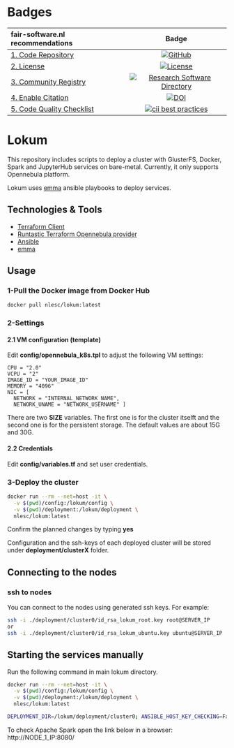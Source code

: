 # Badges

| fair-software.nl recommendations | Badge |
|:-|:-:|
| [1. Code Repository](https://fair-software.nl/recommendations/repository) | [![GitHub](https://img.shields.io/github/last-commit/nlesc/lokum)](https://img.shields.io/github/last-commit/nlesc/lokum) |
| [2. License](https://fair-software.nl/recommendations/license) | [![License](https://img.shields.io/github/license/nlesc/lokum)]((https://img.shields.io/github/license/nlesc/lokum)) |
| [3. Community Registry](https://fair-software.nl/recommendations/registry) | [![Research Software Directory](https://img.shields.io/badge/rsd-lokum-00a3e3.svg)](https://www.research-software.nl/software/lokum) |
| [4. Enable Citation](https://fair-software.nl/recommendations/citation) | [![DOI](https://zenodo.org/badge/DOI/10.5281/zenodo.3482939.svg)](https://doi.org/10.5281/zenodo.3482939) |
| [5. Code Quality Checklist](https://fair-software.nl/recommendations/checklist) | [![cii best practices](https://bestpractices.coreinfrastructure.org/projects/1811/badge)](https://bestpractices.coreinfrastructure.org/projects/1811)  |


# Lokum

This repository includes scripts to deploy a cluster with GlusterFS, Docker, Spark and JupyterHub services on bare-metal. Currently, it only supports Opennebula platform.

Lokum uses [emma](https://github.com/nlesc-sherlock/emma) ansible playbooks to deploy services.

## Technologies & Tools

- [Terraform Client](https://www.terraform.io)
- [Runtastic Terraform Opennebula provider](https://github.com/runtastic/terraform-provider-opennebula)
- [Ansible](https://www.ansible.com/)
- [emma](https://github.com/nlesc-sherlock/emma)

## Usage

### 1-Pull the Docker image from Docker Hub

```bash
docker pull nlesc/lokum:latest
```

### 2-Settings

#### 2.1 VM configuration (template)

Edit **config/opennebula_k8s.tpl** to adjust the following VM settings:

    CPU = "2.0"
    VCPU = "2"
    IMAGE_ID = "YOUR_IMAGE_ID"
    MEMORY = "4096"
    NIC = [
      NETWORK = "INTERNAL_NETWORK_NAME",
      NETWORK_UNAME = "NETWORK_USERNAME" ]

There are two **SIZE** variables. The first one is for the cluster itselft and the second one is for the persistent storage. The default values are about 15G and 30G.

#### 2.2 Credentials

Edit **config/variables.tf** and set user credentials.

### 3-Deploy the cluster

```bash
docker run --rm --net=host -it \
  -v $(pwd)/config:/lokum/config \
  -v $(pwd)/deployment:/lokum/deployment \
  nlesc/lokum:latest
```

Confirm the planned changes by typing **yes**

Configuration and the ssh-keys of each deployed cluster will be stored under **deployment/clusterX** folder.

## Connecting to the nodes

### ssh to nodes

You can connect to the nodes using generated ssh keys. For example:

```bash
ssh -i ./deployment/cluster0/id_rsa_lokum_root.key root@SERVER_IP
or
ssh -i ./deployment/cluster0/id_rsa_lokum_ubuntu.key ubuntu@SERVER_IP
```

## Starting the services manually

Run the following command in main lokum directory.

```bash
docker run --rm --net=host -it \
  -v $(pwd)/config:/lokum/config \
  -v $(pwd)/deployment:/lokum/deployment \
  nlesc/lokum:latest
```

```bash
DEPLOYMENT_DIR=/lokum/deployment/cluster0; ANSIBLE_HOST_KEY_CHECKING=False; export CLUSTER_NAME=lokum; cd /lokum/emma/vars; sh ./create_vars_files.sh; cd /lokum/emma; ansible-playbook -i ${DEPLOYMENT_DIR}/hosts.yaml --extra-vars 'CLUSTER_NAME=lokum' start_platform.yml --skip-tags 'jupyterhub,cassandra' --private-key=${DEPLOYMENT_DIR}/id_rsa_lokum_ubuntu.key -v
```

To check Apache Spark open the link below in a browser:
http://NODE_1_IP:8080/

